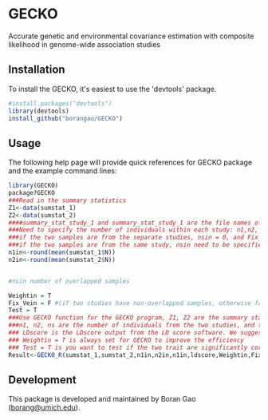 
<!-- README.md is generated from README.Rmd. Please edit that file -->
GECKO
=====

Accurate genetic and environmental covariance estimation with composite likelihood in genome-wide association studies

Installation
------------

To install the GECKO, it's easiest to use the 'devtools' package.

``` r
#install.packages("devtools")
library(devtools)
install_github("borangao/GECKO")
```

Usage
-----

The following help page will provide quick references for GECKO package and the example command lines:

``` r
library(GECKO)
package?GECKO
###Read in the summary statistics
Z1<-data(sumstat_1)
Z2<-data(sumstat_2)
####summary_stat_study_1 and summary_stat_study_1 are the file names of the summary statistics with column name chr, bp, SNP, A1, A2, N, Z, P representing chromosome, base pair position, SNP iD, major allele, minor allele, number of individuals in the study, Z score, P value
###Need to specify the number of individuals within each study: n1,n2, and number of the overlapping individuals in the two studies:ns
###if the two samples are from the separate studies, nsin = 0, and Fix_Vein = 1
###if the two samples are from the same study, nsin need to be specified
n1in<-round(mean(sumstat_1$N))
n2in<-round(mean(sumstat_2$N))


#nsin number of overlapped samples

Weightin = T
Fix_Vein = F #(if two studies have non-overlapped samples, otherwise false)
Test = T
###Use GECKO function for the GECKO program, Z1, Z2 are the summary statistic files 
###n1, n2, ns are the number of individuals from the two studies, and the number of overlapped individuals
### LDscore is the LDscore output from the LD score software. We suggest to use 1000 genome reference panel for the LD score calculation
### Weightin = T is always set for GECKO to improve the efficiency
### Test = T is you want to test if the two trait are significantly correlated, otherwise you could specify it to be false
Result<-GECKO_R(sumstat_1,sumstat_2,n1in,n2in,n1in,ldscore,Weightin,Fix_Vein,Test)
```

Development
-----------

This package is developed and maintained by Boran Gao (<borang@umich.edu>).
